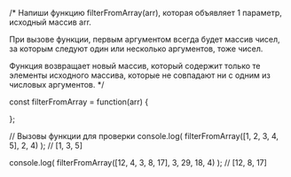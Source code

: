 /*
  Напиши функцию filterFromArray(arr), которая 
  объявляет 1 параметр, исходный массив arr.
  
  При вызове функции, первым аргументом всегда будет массив чисел,
  за которым следуют один или несколько аргументов, тоже чисел. 
  
  Функция возвращает новый массив, который содержит только 
  те элементы исходного массива, которые не совпадают 
  ни с одним из числовых аргументов.
*/

const filterFromArray = function(arr) {
  
}; 

// Вызовы функции для проверки
console.log(
  filterFromArray([1, 2, 3, 4, 5], 2, 4)
); // [1, 3, 5]

console.log(
  filterFromArray([12, 4, 3, 8, 17], 3, 29, 18, 4)
); // [12, 8, 17]